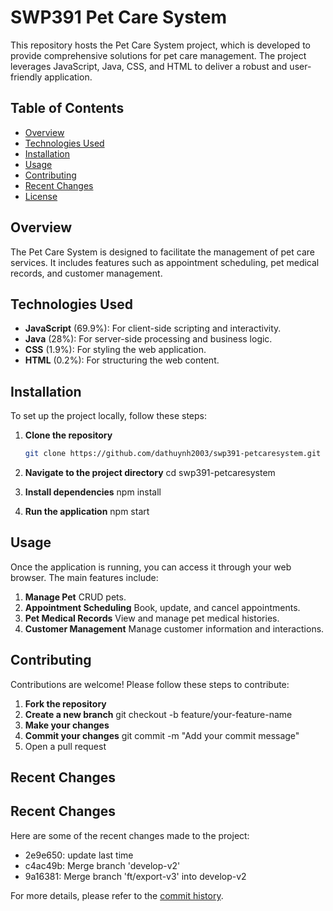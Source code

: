 # SWP391 Pet Care System

This repository hosts the Pet Care System project, which is developed to provide comprehensive solutions for pet care management. The project leverages JavaScript, Java, CSS, and HTML to deliver a robust and user-friendly application.

## Table of Contents

- [Overview](#overview)
- [Technologies Used](#technologies-used)
- [Installation](#installation)
- [Usage](#usage)
- [Contributing](#contributing)
- [Recent Changes](#recent-changes)
- [License](#license)

## Overview

The Pet Care System is designed to facilitate the management of pet care services. It includes features such as appointment scheduling, pet medical records, and customer management.

## Technologies Used

- **JavaScript** (69.9%): For client-side scripting and interactivity.
- **Java** (28%): For server-side processing and business logic.
- **CSS** (1.9%): For styling the web application.
- **HTML** (0.2%): For structuring the web content.

## Installation

To set up the project locally, follow these steps:

1. **Clone the repository**
   ```bash
   git clone https://github.com/dathuynh2003/swp391-petcaresystem.git
   ```

2. **Navigate to the project directory**
  cd swp391-petcaresystem

3. **Install dependencies**
  npm install

4. **Run the application**
  npm start

## Usage

Once the application is running, you can access it through your web browser. The main features include:

1. **Manage Pet**
   CRUD pets.
2. **Appointment Scheduling**
   Book, update, and cancel appointments.
3. **Pet Medical Records**
   View and manage pet medical histories.
4. **Customer Management**
   Manage customer information and interactions.

## Contributing

Contributions are welcome! Please follow these steps to contribute:

1. **Fork the repository**
2. **Create a new branch**
   git checkout -b feature/your-feature-name
3. **Make your changes**
4. **Commit your changes**
  git commit -m "Add your commit message"
6. Open a pull request

## Recent Changes

## Recent Changes

Here are some of the recent changes made to the project:

- 2e9e650: update last time
- c4ac49b: Merge branch 'develop-v2'
- 9a16381: Merge branch 'ft/export-v3' into develop-v2

For more details, please refer to the [commit history](https://github.com/dathuynh2003/swp391-petcaresystem/commits?per_page=5).
